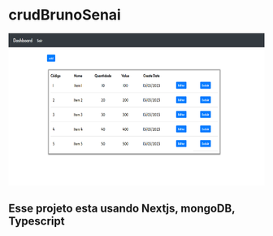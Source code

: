 <h1>crudBrunoSenai</h1>
<div align="center">
  <img src="Tela.png" height="300">
</div>
<h2>Esse projeto esta usando Nextjs, mongoDB, Typescript</h2>
